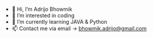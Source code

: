 - 👋 Hi, I’m Adrijo Bhowmik
- 👀 I’m interested in coding
- 🌱 I’m currently learning JAVA & Python
- 📫 Contact me via email -> bhowmik.adrijo@gmail.com

<!---
Adi-starkyy/Adi-starkyy is a ✨ special ✨ repository because its `README.md` (this file) appears on your GitHub profile.
You can click the Preview link to take a look at your changes.
--->

